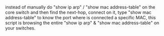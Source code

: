 instead of manually do "show ip arp" / "show mac address-table" on the core switch and then find the next-hop, connect on it, type "show mac address-table" to know the port where is connected a specific MAC, this script is browsing the entire "show ip arp" & "show mac address-table" on your switches.
